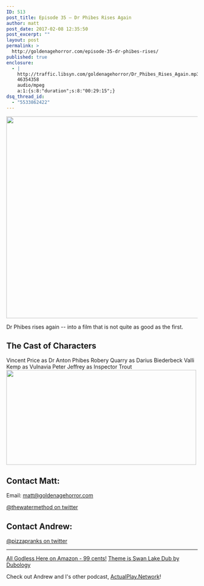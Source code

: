 ```yaml
---
ID: 513
post_title: Episode 35 – Dr Phibes Rises Again
author: matt
post_date: 2017-02-08 12:35:50
post_excerpt: ""
layout: post
permalink: >
  http://goldenagehorror.com/episode-35-dr-phibes-rises/
published: true
enclosure:
  - |
    http://traffic.libsyn.com/goldenagehorror/Dr_Phibes_Rises_Again.mp3
    46354358
    audio/mpeg
    a:1:{s:8:"duration";s:8:"00:29:15";}
dsq_thread_id:
  - "5533862422"
---
```

<img class="aligncenter size-large wp-image-515" src="http://goldenagehorror.com/wp-content/uploads/2017/02/again1-1-1024x806.jpg" alt="" width="676" height="532" />

Dr Phibes rises again -- into a film that is not quite as good as the first.
<!--more-->
<h2>The Cast of Characters</h2>
Vincent Price as Dr Anton Phibes
Robery Quarry as Darius Biederbeck
Valli Kemp as Vulnavia
Peter Jeffrey as Inspector Trout

<img src="http://goldenagehorror.com/wp-content/uploads/2017/02/phibesrises2.jpg" alt="" width="500" height="250" class="aligncenter size-full wp-image-516" />

<h2>Contact Matt:</h2>
Email: <a href="mailto:matt@goldenagehorror.com">matt@goldenagehorror.com</a>

<a href="https://twitter.com/thewatermethod">@thewatermethod on twitter</a>
<h2>Contact Andrew:</h2>
<a href="https://twitter.com/pizzapranks">@pizzapranks on twitter</a>

<hr />

<a href="http://amzn.to/2bda082">All Godless Here on Amazon - 99 cents!</a>
<a href="https://soundcloud.com/dubology-2/du-swan-lake-dub">Theme is Swan Lake Dub by Dubology</a>

Check out Andrew and I's other podcast, <a href="https://actualplay.network">ActualPlay.Network</a>!